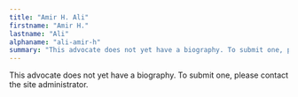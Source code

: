 ```yaml
---
title: "Amir H. Ali"
firstname: "Amir H."
lastname: "Ali"
alphaname: "ali-amir-h"
summary: "This advocate does not yet have a biography. To submit one, please contact the site administrator."
---
```

This advocate does not yet have a biography. To submit one, please contact the site administrator.

